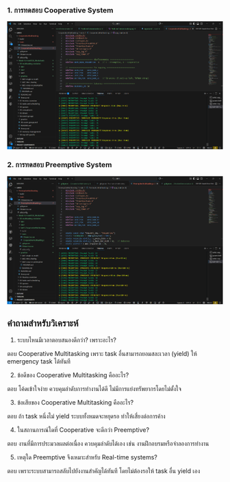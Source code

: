 ### 1. การทดสอบ Cooperative System
![alt text](../../img/CooperativeMultitasking.png)

### 2. การทดสอบ Preemptive System
![alt text](../../img/PreemptiveMultitasking.png)

## คำถามสำหรับวิเคราะห์

1. ระบบไหนมีเวลาตอบสนองดีกว่า? เพราะอะไร?

ตอบ Cooperative Multitasking เพราะ task อื่นสามารถยอมสละเวลา (yield) ให้ emergency task ได้ทันที

2. ข้อดีของ Cooperative Multitasking คืออะไร?

ตอบ โค้ดเข้าใจง่าย ควบคุมลำดับการทำงานได้ดี ไม่มีการแย่งทรัพยากรโดยไม่ตั้งใจ

3. ข้อเสียของ Cooperative Multitasking คืออะไร?

ตอบ ถ้า task หนึ่งไม่ yield ระบบทั้งหมดจะหยุดรอ ทำให้เสี่ยงต่อการค้าง

4. ในสถานการณ์ใดที่ Cooperative จะดีกว่า Preemptive?

ตอบ งานที่มีการประมวลผลต่อเนื่อง ควบคุมลำดับได้เอง เช่น งานฝึกอบรมหรือจำลองการทำงาน

5. เหตุใด Preemptive จึงเหมาะสำหรับ Real-time systems?

ตอบ เพราะระบบสามารถสลับไปยังงานสำคัญได้ทันที โดยไม่ต้องรอให้ task อื่น yield เอง
